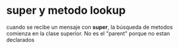 # super y metodo lookup

cuando se recibe un mensaje con **super**, la búsqueda de metodos comienza en la clase superior. No es el "parent" porque no estan declarados

